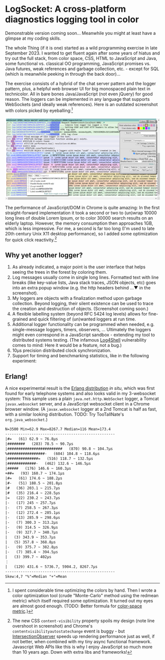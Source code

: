 # LogSocket: A cross-platform diagnostics logging tool in color

Demonstrable version coming soon... Meanwhile you might at least have a glimpse at my coding skills.

The whole Thing (if it is one) started as a wild programming exercise in late September 2023. I wanted to get fluent again after some years of hiatus and try out the full stack, from color space, CSS, HTML to JavaScript and Java, some functional vs. classical OO programming, JavaScript promises vs. Java futures, weak references and garbage collection, etc. - except for SQL (which is meanwhile peeking in through the back door)...

The exercise consists of a hybrid of the chat server pattern and the logger pattern, plus, a helpful web browser UI for big monospaced plain text in technicolor. All in bare bones Java/JavaScript (not even jQuery) for good reason. The loggers can be implemented in any language that supports WebSockets (and ideally weak references). Here is an outdated screenshot with colors picked by eyeballing:[^1]

[^1]: I spent considerable time optimizing the colors by hand. Then I wrote a color optimization tool (crude "Monte-Carlo" method using the redmean metric) which itself required some optimization. It turned out my eyes are almost good enough.  (TODO: Better formula for [color-space metric](https://en.wikipedia.org/wiki/Color_difference).)

![Color test](./Screenshots/LogSocketClient_ColorTest.PNG)

The performance of JavaScript/DOM in Chrome is quite amazing: In the first straight-forward implementation it took a second or two to (un)wrap 10000 long lines of double Lorem Ipsum, or to color 30000 search results on an elderly laptop. However, the memory consumption then approaches 1GB, which is less impressive. For me, a second is far too long (I'm used to late 20th century Unix X11 desktop performance), so I added some optimization for quick click reactivity.[^2]

[^2]: The new CSS `content-visibility` property spoils my design (note line overshoot in screenshot) and Chrome's `contentvisibilityautostatechange` event is buggy - but [IntersectionObserver](https://developer.mozilla.org/en-US/docs/Web/API/Intersection_Observer_API) speeds up rendering performance just as well, if not better, when combined with my tiny async functional framework. Javascript Web APIs like this is why I enjoy JavaScript so much more than 10 years ago. Down with extra libs and frameworks!

## Why yet another logger?

1) As already indicated, a major point is the user interface that helps seeing the trees in the forest by coloring them.
2) Log messages usually come in single long lines. Formatted text with line breaks (like key-value lists, Java stack traces, JSON objects, etc) goes into an extra popup window (e.g. the http headers behind …▼ in the screenshot).
3) My loggers are objects with a finalization method upon garbage collection. Beyond logging, their silent existence can be used to trace the creation and destruction of objects. (Screenshot coming soon.)
4) A flexible labelling system (beyond RFC 5424 log levels) allows for fine-grained and quick filtering of (un)wanted loggers at run time.
5) Additional logger functionality can be programmed when needed, e.g. single-message loggers, timers, observers, ... Ultimately the loggers might even correspond in a JavaScript sandbox - extending my tool to distributed systems testing. (The infamous [Log4Shell](https://en.wikipedia.org/wiki/Log4Shell) vulnerability comes to mind: Here it would be a feature, not a bug.)
6) 10µs precision distributed clock synchronization.
7) Support for timing and benchmarking statistics, like in the following experiment:

## Erlang!
A nice experimental result is the [Erlang distribution](https://en.wikipedia.org/wiki/Erlang_distribution) *in situ*, which was first found for early telephone systems and also looks valid in my 3-websocket system: This sample uses a plain `java.net.http.WebSocket` logger, a Tomcat `javax.websocket` server, and a JavaScript websocket client in a Chrome browser window. (A `javax.websocket` logger at a 2nd Tomcat is half as fast, with a similar looking distribution. TODO: Try TooTallNate's `org.java_websocket`.)
```
N=3500 Min=62.9 Max=8267.7 Median=116 Mean=173.4
--------------------------------------------------
|#=   (61) 62.9 ~ 76.8μs
|########   (283) 78.5 ~ 90.7μs
|#########################   (870) 90.8 ~ 104.7μs
%#################-   (604) 104.8 ~ 118.6μs
|##############=   (516) 118.7 ~ 132.5μs
|#############-   (462) 132.6 ~ 146.5μs
|#####   (176) 146.6 ~ 160.3μs
+##=   (93) 160.7 ~ 174.1μs
|#=   (61) 174.6 ~ 188.2μs
|#-   (51) 188.5 ~ 201.8μs
|#   (36) 203.1 ~ 215.7μs
|#   (35) 216.4 ~ 228.5μs
|=   (22) 230.2 ~ 243.7μs
|-   (17) 245 ~ 257.7μs
|-   (7) 258.5 ~ 267.3μs
|-   (12) 272.4 ~ 285.1μs
|-   (13) 285.9 ~ 298.6μs
|-   (7) 300.3 ~ 313.2μs
|-   (9) 314.5 ~ 326.9μs
|-   (9) 327.7 ~ 340.7μs
|   (3) 343.9 ~ 353.7μs
|   (5) 357.8 ~ 368.8μs
|-   (9) 375.7 ~ 382.8μs
|-   (7) 385.4 ~ 394.5μs
|   (3) 399.7 ~ 402μs
⋮
|   (129) 431.6 ~ 5736.7, 5904.2, 8267.7μs
--------------------------------------------------
Skew:4,7 "%"=Median "+"=Mean 
```

